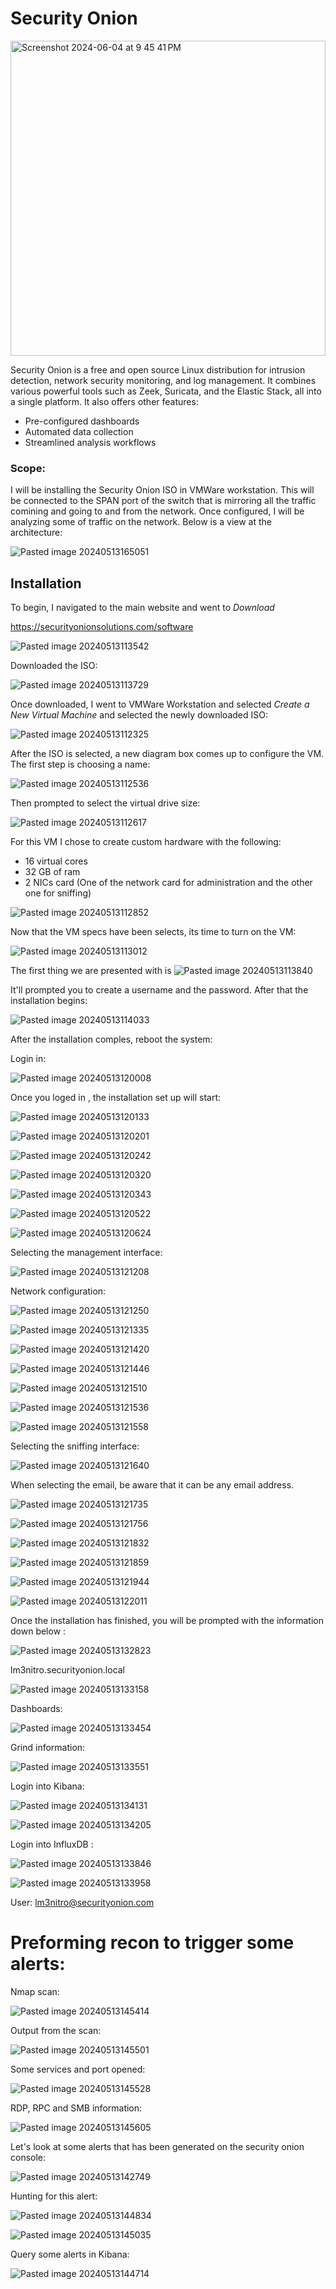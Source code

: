 # Security Onion

<img width="504" alt="Screenshot 2024-06-04 at 9 45 41 PM" src="https://github.com/lm3nitro/Projects/assets/55665256/4d38d1d3-f457-4f9c-9303-4b7303d10de2">

Security Onion is a free and open source Linux distribution for intrusion detection, network security monitoring, and log management. It combines various powerful tools such as Zeek, Suricata, and the Elastic Stack, all into a single platform. It also offers other features:

+ Pre-configured dashboards
+ Automated data collection
+ Streamlined analysis workflows

### Scope: 

I will be installing the Security Onion ISO in VMWare workstation. This will be connected to the SPAN port of the switch that is mirroring all the traffic comining and going to and from the network. Once configured, I will be analyzing some of traffic on the network. Below is a view at the architecture: 

![Pasted image 20240513165051](https://github.com/lm3nitro/Projects/assets/55665256/965552da-376a-447c-ac66-59a9b4a57e03)


## Installation

To begin, I navigated to the main website and went to *Download*

https://securityonionsolutions.com/software


![Pasted image 20240513113542](https://github.com/lm3nitro/Projects/assets/55665256/499fb80b-ebb5-4de9-8c7d-ad15eb82652c)

Downloaded the ISO:

![Pasted image 20240513113729](https://github.com/lm3nitro/Projects/assets/55665256/6fb23544-e3f9-4736-9869-bd5e3d4f9f9b)


Once downloaded, I went to VMWare Workstation and selected *Create a New Virtual Machine* and selected the newly downloaded ISO:

![Pasted image 20240513112325](https://github.com/lm3nitro/Projects/assets/55665256/b8b662b6-ee28-4183-b3c7-5271762c6373)

After the ISO is selected, a new diagram box comes up to configure the VM. The first step is choosing a name:

![Pasted image 20240513112536](https://github.com/lm3nitro/Projects/assets/55665256/77b0f708-4d23-41d8-95ec-ab2774c364d3)

Then prompted to select the virtual drive size:

![Pasted image 20240513112617](https://github.com/lm3nitro/Projects/assets/55665256/1c4c4e10-58b5-43f2-a2e5-666b79e7d8cf)

For this VM I chose to create custom hardware with the following:

+ 16 virtual cores
+ 32 GB of ram
+ 2 NICs card (One of the network card for administration and the other one for sniffing)

![Pasted image 20240513112852](https://github.com/lm3nitro/Projects/assets/55665256/f0c7f6f7-e02c-4415-bf54-5673187c576f)

Now that the VM specs have been selects, its time to turn on the VM:

![Pasted image 20240513113012](https://github.com/lm3nitro/Projects/assets/55665256/71cd5e03-ca3c-4a01-a62d-9a484c023a76)

The first thing we are presented with is 
![Pasted image 20240513113840](https://github.com/lm3nitro/Projects/assets/55665256/99b94cb9-a841-4e9f-bbfb-4e5958b5e0b7)

It'll prompted you to create  a username and the password. After that the installation begins:

![Pasted image 20240513114033](https://github.com/lm3nitro/Projects/assets/55665256/ed1b8bef-a43b-4ea2-be0d-8120a61e8e35)

After the installation comples, reboot the system:

Login in:

![Pasted image 20240513120008](https://github.com/lm3nitro/Projects/assets/55665256/7341a588-51ee-4f27-84b5-347c562363fb)

Once you loged in , the installation set up will start:

![Pasted image 20240513120133](https://github.com/lm3nitro/Projects/assets/55665256/9e23ddd2-66b5-48a3-9ed3-c323d168f494)

![Pasted image 20240513120201](https://github.com/lm3nitro/Projects/assets/55665256/0c477838-97a8-41c6-9369-490d8d0b6b7e)

![Pasted image 20240513120242](https://github.com/lm3nitro/Projects/assets/55665256/9de0b989-0665-412f-89e0-68597bc0f2b6)

![Pasted image 20240513120320](https://github.com/lm3nitro/Projects/assets/55665256/edea39d4-0903-490f-8820-6ea4bc9a355b)

![Pasted image 20240513120343](https://github.com/lm3nitro/Projects/assets/55665256/03756069-a5e9-488a-baf1-47bf2490d880)

![Pasted image 20240513120522](https://github.com/lm3nitro/Projects/assets/55665256/589db176-840f-4720-b451-a9144885c64c)

![Pasted image 20240513120624](https://github.com/lm3nitro/Projects/assets/55665256/ffcd4057-9200-412b-b596-37cf019c5240)

Selecting the management interface:

![Pasted image 20240513121208](https://github.com/lm3nitro/Projects/assets/55665256/7370130e-52eb-45ad-831c-2fdc3731b3f6)

Network configuration:

![Pasted image 20240513121250](https://github.com/lm3nitro/Projects/assets/55665256/5cff7c3b-175d-48d7-b2d9-8562aa72c1b8)

![Pasted image 20240513121335](https://github.com/lm3nitro/Projects/assets/55665256/36a6d75c-9154-4d70-b283-521a5af40333)

![Pasted image 20240513121420](https://github.com/lm3nitro/Projects/assets/55665256/8bf82766-98d2-49cc-a9f1-4173dfd74ce7)

![Pasted image 20240513121446](https://github.com/lm3nitro/Projects/assets/55665256/b95e621d-b8bf-4d1e-9e2c-7bcfabd67f82)

![Pasted image 20240513121510](https://github.com/lm3nitro/Projects/assets/55665256/6bd10ccb-e389-4798-986c-4bd41f2694cd)

![Pasted image 20240513121536](https://github.com/lm3nitro/Projects/assets/55665256/f44c34b7-3f48-4c96-b367-50c678e6073b)

![Pasted image 20240513121558](https://github.com/lm3nitro/Projects/assets/55665256/a1231246-0389-4eea-ae91-39d6b2f72e2f)

Selecting the sniffing interface:

![Pasted image 20240513121640](https://github.com/lm3nitro/Projects/assets/55665256/0c56dc5e-521d-4365-8b9b-ac6bd9b374c2)

When selecting the email, be aware that it can be any email address. 

![Pasted image 20240513121735](https://github.com/lm3nitro/Projects/assets/55665256/afa4ecff-3b25-43f7-92fd-116e4b476ef9)

![Pasted image 20240513121756](https://github.com/lm3nitro/Projects/assets/55665256/2a704d3c-1ffa-4937-840f-26b301f39a7e)

![Pasted image 20240513121832](https://github.com/lm3nitro/Projects/assets/55665256/140c3bfd-1883-4134-9381-5c9a405afd94)

![Pasted image 20240513121859](https://github.com/lm3nitro/Projects/assets/55665256/b75e2bc5-f6ee-4508-8560-285fb4ee2674)

![Pasted image 20240513121944](https://github.com/lm3nitro/Projects/assets/55665256/6e609108-5855-4a72-b6c8-95bd6c31141f)

![Pasted image 20240513122011](https://github.com/lm3nitro/Projects/assets/55665256/ce8cd339-c7e4-4bce-8fa9-56f3fc7944f1)

Once the installation has finished, you will be prompted with the information down below :

![Pasted image 20240513132823](https://github.com/lm3nitro/Projects/assets/55665256/4b7ee7b9-4b16-449b-b47b-26b21bba4c07)

lm3nitro.securityonion.local

![Pasted image 20240513133158](https://github.com/lm3nitro/Projects/assets/55665256/988a99ad-fcb5-4fa9-a839-f859bd6b245d)

Dashboards:

![Pasted image 20240513133454](https://github.com/lm3nitro/Projects/assets/55665256/12989a5b-d617-44b6-8d84-a35eda97afa6)

Grind information:

![Pasted image 20240513133551](https://github.com/lm3nitro/Projects/assets/55665256/717496ec-f995-441c-a2c2-f180b8735a04)

Login into Kibana:

![Pasted image 20240513134131](https://github.com/lm3nitro/Projects/assets/55665256/bda54d76-65dd-4f30-87e6-bcf10c916797)

![Pasted image 20240513134205](https://github.com/lm3nitro/Projects/assets/55665256/9ae918ff-6b60-4172-b30c-33d726e0941d)

Login into  InfluxDB :

![Pasted image 20240513133846](https://github.com/lm3nitro/Projects/assets/55665256/9d92578f-5d99-4659-a2b5-eeda1af49e59)

![Pasted image 20240513133958](https://github.com/lm3nitro/Projects/assets/55665256/f2326f7d-e543-466d-9231-5c4eb8355980)

User: lm3nitro@securityonion.com

# Preforming recon to trigger some alerts:

Nmap scan:

![Pasted image 20240513145414](https://github.com/lm3nitro/Projects/assets/55665256/1ce13b7e-ef96-4f55-af7b-8e4ab958853c)

Output from the scan:

![Pasted image 20240513145501](https://github.com/lm3nitro/Projects/assets/55665256/1d3499fd-55b2-4b3a-a517-5877b7606691)

Some services and port opened:

![Pasted image 20240513145528](https://github.com/lm3nitro/Projects/assets/55665256/b6e520d1-d1a9-4939-b0b9-1cf9f26888ce)

RDP, RPC and SMB  information:

![Pasted image 20240513145605](https://github.com/lm3nitro/Projects/assets/55665256/93aaf04b-d95f-4ccb-bbb3-87a4fd6a8f26)

Let's look at some alerts that has been generated on the security onion console:

![Pasted image 20240513142749](https://github.com/lm3nitro/Projects/assets/55665256/c1cd6d2a-2fb8-4e74-96d1-fb3408188b5b)

Hunting for this alert:

![Pasted image 20240513144834](https://github.com/lm3nitro/Projects/assets/55665256/13565a54-5492-4d46-b222-15db54ecee6c)

![Pasted image 20240513145035](https://github.com/lm3nitro/Projects/assets/55665256/346a444e-242d-4a34-a00a-7fed4d1533af)

Query some alerts in Kibana:

![Pasted image 20240513144714](https://github.com/lm3nitro/Projects/assets/55665256/871b0db5-8c4e-4c11-8b26-9dcd1367991d)

